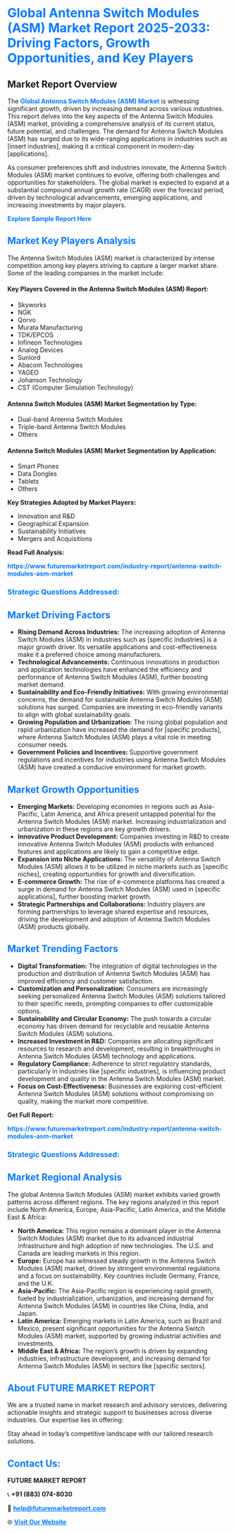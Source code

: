 <h1 style="color: #007BFF;">Global Antenna Switch Modules (ASM) Market Report 2025-2033: Driving Factors, Growth Opportunities, and Key Players</h1>

<section id="overview">
<h2>Market Report Overview</h2>
<p>The <a href="https://www.futuremarketreport.com/industry-report/antenna-switch-modules-asm-market" style="color: #007BFF; text-decoration: none;"><strong>Global Antenna Switch Modules (ASM) Market</strong></a> is witnessing significant growth, driven by increasing demand across various industries. This report delves into the key aspects of the Antenna Switch Modules (ASM) market, providing a comprehensive analysis of its current status, future potential, and challenges. The demand for Antenna Switch Modules (ASM) has surged due to its wide-ranging applications in industries such as [insert industries], making it a critical component in modern-day [applications].</p>
<p>As consumer preferences shift and industries innovate, the Antenna Switch Modules (ASM) market continues to evolve, offering both challenges and opportunities for stakeholders. The global market is expected to expand at a substantial compound annual growth rate (CAGR) over the forecast period, driven by technological advancements, emerging applications, and increasing investments by major players.</p>
</section>

<section id="overview">
<p><a href="https://www.futuremarketreport.com/request-sample/reportId=82320" style="color: #007BFF; text-decoration: none;"><strong>Explore Sample Report Here</strong></a></p>
</section>

<section id="key-players">
<h2 style="color: #007BFF;">Market Key Players Analysis</h2>
<p>The Antenna Switch Modules (ASM) market is characterized by intense competition among key players striving to capture a larger market share. Some of the leading companies in the market include:</p>
<h4>Key Players Covered in the Antenna Switch Modules (ASM) Report:</h4>
<ul><li>Skyworks</li><li>NGK</li><li>Qorvo</li><li>Murata Manufacturing</li><li>TDK/EPCOS</li><li>Infineon Technologies</li><li>Analog Devices</li><li>Sunlord</li><li>Abacom Technologies</li><li>YAGEO</li><li>Johanson Technology</li><li>CST (Computer Simulation Technology)</li></ul>
<h4>Antenna Switch Modules (ASM) Market Segmentation by Type:</h4>
<ul><li>Dual-band Antenna Switch Modules</li><li>Triple-band Antenna Switch Modules</li><li>Others</li></ul>

<h4>Antenna Switch Modules (ASM) Market Segmentation by Application:</h4>
<ul><li>Smart Phones</li><li>Data Dongles</li><li>Tablets</li><li>Others</li></ul>
<p><strong>Key Strategies Adopted by Market Players:</strong></p>
<ul>
<li>Innovation and R&D</li>
<li>Geographical Expansion</li>
<li>Sustainability Initiatives</li>
<li>Mergers and Acquisitions</li>
</ul>
</section>

<section>
<p><strong>Read Full Analysis: </strong></p><a href="https://www.futuremarketreport.com/industry-report/antenna-switch-modules-asm-market" style="color: #007BFF; text-decoration: none;"><strong>https://www.futuremarketreport.com/industry-report/antenna-switch-modules-asm-market</strong></a>
<h3 style="color: #007BFF;">Strategic Questions Addressed:</h3>
</section>

<section id="driving-factors">
<h2 style="color: #007BFF;">Market Driving Factors</h2>
<ul>
<li><strong>Rising Demand Across Industries:</strong> The increasing adoption of Antenna Switch Modules (ASM) in industries such as [specific industries] is a major growth driver. Its versatile applications and cost-effectiveness make it a preferred choice among manufacturers.</li>
<li><strong>Technological Advancements:</strong> Continuous innovations in production and application technologies have enhanced the efficiency and performance of Antenna Switch Modules (ASM), further boosting market demand.</li>
<li><strong>Sustainability and Eco-Friendly Initiatives:</strong> With growing environmental concerns, the demand for sustainable Antenna Switch Modules (ASM) solutions has surged. Companies are investing in eco-friendly variants to align with global sustainability goals.</li>
<li><strong>Growing Population and Urbanization:</strong> The rising global population and rapid urbanization have increased the demand for [specific products], where Antenna Switch Modules (ASM) plays a vital role in meeting consumer needs.</li>
<li><strong>Government Policies and Incentives:</strong> Supportive government regulations and incentives for industries using Antenna Switch Modules (ASM) have created a conducive environment for market growth.</li>
</ul>
</section>

<section id="growth-opportunities">
<h2 style="color: #007BFF;">Market Growth Opportunities</h2>
<ul>
<li><strong>Emerging Markets:</strong> Developing economies in regions such as Asia-Pacific, Latin America, and Africa present untapped potential for the Antenna Switch Modules (ASM) market. Increasing industrialization and urbanization in these regions are key growth drivers.</li>
<li><strong>Innovative Product Development:</strong> Companies investing in R&D to create innovative Antenna Switch Modules (ASM) products with enhanced features and applications are likely to gain a competitive edge.</li>
<li><strong>Expansion into Niche Applications:</strong> The versatility of Antenna Switch Modules (ASM) allows it to be utilized in niche markets such as [specific niches], creating opportunities for growth and diversification.</li>
<li><strong>E-commerce Growth:</strong> The rise of e-commerce platforms has created a surge in demand for Antenna Switch Modules (ASM) used in [specific applications], further boosting market growth.</li>
<li><strong>Strategic Partnerships and Collaborations:</strong> Industry players are forming partnerships to leverage shared expertise and resources, driving the development and adoption of Antenna Switch Modules (ASM) products globally.</li>
</ul>
</section>

<section id="trending-factors">
<h2 style="color: #007BFF;">Market Trending Factors</h2>
<ul>
<li><strong>Digital Transformation:</strong> The integration of digital technologies in the production and distribution of Antenna Switch Modules (ASM) has improved efficiency and customer satisfaction.</li>
<li><strong>Customization and Personalization:</strong> Consumers are increasingly seeking personalized Antenna Switch Modules (ASM) solutions tailored to their specific needs, prompting companies to offer customizable options.</li>
<li><strong>Sustainability and Circular Economy:</strong> The push towards a circular economy has driven demand for recyclable and reusable Antenna Switch Modules (ASM) solutions.</li>
<li><strong>Increased Investment in R&D:</strong> Companies are allocating significant resources to research and development, resulting in breakthroughs in Antenna Switch Modules (ASM) technology and applications.</li>
<li><strong>Regulatory Compliance:</strong> Adherence to strict regulatory standards, particularly in industries like [specific industries], is influencing product development and quality in the Antenna Switch Modules (ASM) market.</li>
<li><strong>Focus on Cost-Effectiveness:</strong> Businesses are exploring cost-efficient Antenna Switch Modules (ASM) solutions without compromising on quality, making the market more competitive.</li>
</ul>
</section>

<section>
<p><strong>Get Full Report: </strong></p><a href="https://www.futuremarketreport.com/industry-report/antenna-switch-modules-asm-market" style="color: #007BFF; text-decoration: none;"><strong>https://www.futuremarketreport.com/industry-report/antenna-switch-modules-asm-market</strong></a>
<h3 style="color: #007BFF;">Strategic Questions Addressed:</h3>
</section>


<section id="regional-analysis">
<h2 style="color: #007BFF;">Market Regional Analysis</h2>
<p>The global Antenna Switch Modules (ASM) market exhibits varied growth patterns across different regions. The key regions analyzed in this report include North America, Europe, Asia-Pacific, Latin America, and the Middle East & Africa:</p>
<ul>
<li><strong>North America:</strong> This region remains a dominant player in the Antenna Switch Modules (ASM) market due to its advanced industrial infrastructure and high adoption of new technologies. The U.S. and Canada are leading markets in this region.</li>
<li><strong>Europe:</strong> Europe has witnessed steady growth in the Antenna Switch Modules (ASM) market, driven by stringent environmental regulations and a focus on sustainability. Key countries include Germany, France, and the U.K.</li>
<li><strong>Asia-Pacific:</strong> The Asia-Pacific region is experiencing rapid growth, fueled by industrialization, urbanization, and increasing demand for Antenna Switch Modules (ASM) in countries like China, India, and Japan.</li>
<li><strong>Latin America:</strong> Emerging markets in Latin America, such as Brazil and Mexico, present significant opportunities for the Antenna Switch Modules (ASM) market, supported by growing industrial activities and investments.</li>
<li><strong>Middle East & Africa:</strong> The region’s growth is driven by expanding industries, infrastructure development, and increasing demand for Antenna Switch Modules (ASM) in sectors like [specific sectors].</li>
</ul>
</section>

<footer>
<h2 style="color: #007BFF;">About FUTURE MARKET REPORT</h2>
<p>We are a trusted name in market research and advisory services, delivering actionable insights and strategic support to businesses across diverse industries. Our expertise lies in offering:</p>

<p>Stay ahead in today’s competitive landscape with our tailored research solutions.</p>

<h2 style="color: #007BFF;">Contact Us:</h2>
<p><strong>FUTURE MARKET REPORT</strong></p>
<p>📞 <strong>+91 (883) 074-8030</strong></p>
<p>📧 <strong><a href="mailto:help@futuremarketreport.com" style="color: #007BFF;">help@futuremarketreport.com</a></strong></p>
<p>🌐 <strong><a href="https://www.futuremarketreport.com/" style="color: #007BFF;">Visit Our Website</a></strong></p>
</footer>